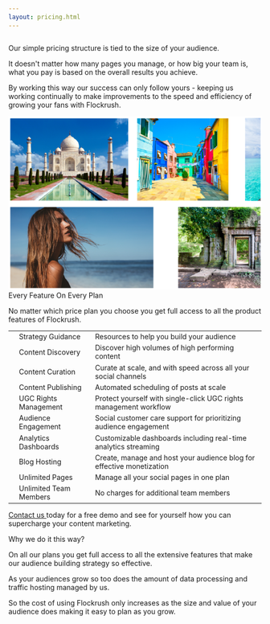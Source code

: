 ```yaml
---
layout: pricing.html
---
```


<div class="ui vertical stripe segment">
  <div class="ui stackable grid">
  <div class="two wide middle aligned column">
</div>
  <div class="seven wide middle aligned column">
  <p class="p-em-166">
            Our simple pricing structure is tied to the size of your audience.
            </p>
  <p>It doesn't matter how many pages you manage, or how big your team is, what you pay is based on the overall results you achieve.</p>
  <p>By working this way our success can only follow yours - keeping us working continually to make improvements to the speed and efficiency of growing your fans with Flockrush.</p>
</div>
  <div class="six wide center aligned right floated column">
  <img class="ui image" src="/img/flockrush-discover-great-content-final.png" alt="Flockrush Discover Great Content">
</div>
</div>
</div>

<div class="ui vertical stripe segment grey-color">
  <div class="ui page container">
  <div class="ui h-bold">
  Every Feature On Every Plan
  </div>
  <p class="p-em-166">
No matter which price plan you choose you get full access to all the product features of Flockrush.
            </p>
  <table class="ui very basic table"><tbody><tr><td><i class="checkmark icongreen large icon"></i></td><td>Strategy Guidance</td><td>Resources to help you build your audience</td></tr><tr><td><i class="checkmark icongreen large icon"></i></td><td>Content Discovery </td><td>Discover high volumes of high performing content</td></tr><tr><td><i class="checkmark icongreen large icon"></i></td><td>Content Curation</td><td>Curate at scale, and with speed across all your social channels </td></tr><tr><td><i class="checkmark icongreen large icon"></i></td><td>Content Publishing</td><td>Automated scheduling of posts at scale</td></tr><tr><td><i class="checkmark icongreen large icon"></i></td><td>UGC Rights Management</td><td>Protect yourself with single-click UGC rights management workflow</td></tr><tr><td><i class="checkmark icongreen large icon"></i></td><td>Audience Engagement </td><td>Social customer care support for prioritizing audience engagement</td></tr><tr><td><i class="checkmark icongreen large icon"></i></td><td>Analytics Dashboards </td><td>Customizable dashboards including real-time analytics streaming</td></tr><tr><td><i class="checkmark icongreen large icon"></i></td><td>Blog Hosting </td><td>Create, manage and host your audience blog for effective monetization</td></tr><tr><td><i class="checkmark icongreen large icon"></i></td><td>Unlimited Pages </td><td>Manage all your social pages in one plan</td></tr><tr><td><i class="checkmark icongreen large icon"></i></td><td>Unlimited Team Members </td><td>No charges for additional team members</td></tr></tbody></table>
  <p><a href="http://www.Flockrush.com/custom-demo/" data-href="http://www.Flockrush.com/custom-demo/" class="markup--anchor markup--p-anchor" rel="nofollow" target="_blank">Contact us </a>today for a free demo and see for yourself how you can supercharge your content marketing.</p>
  <p></p>
</div>
</div>

<div class="ui center aligned vertical stripe segment grey-color">
  <div class="ui text container">
  <div class="ui h-bold">
Why we do it this way?  </div>
  <p class="p-em-166">
On all our plans you get full access to all the extensive features that make our audience building strategy so effective.</p>
  <p>
As your audiences grow so too does the amount of data processing and traffic hosting managed by us.</p>
  <p>
So the cost of using Flockrush only increases as the size and value of your audience does making it easy to plan as you grow.
            </p>
</div>
</div>
